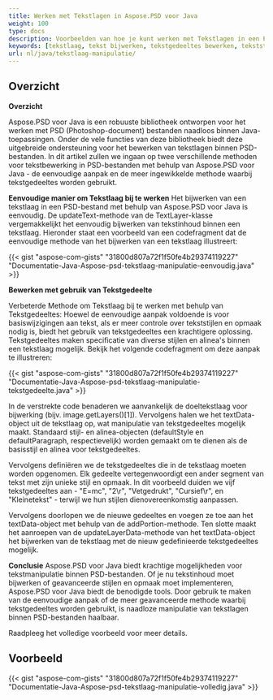 ```yaml
---
title: Werken met Tekstlagen in Aspose.PSD voor Java
weight: 100
type: docs
description: Voorbeelden van hoe je kunt werken met Tekstlagen in een PSD-bestand
keywords: [tekstlaag, tekst bijwerken, tekstgedeeltes bewerken, tekststijl, tekst alinea, psd api, java, codevoorbeeld]
url: nl/java/tekstlaag-manipulatie/
---
```


## **Overzicht**

**Overzicht**

Aspose.PSD voor Java is een robuuste bibliotheek ontworpen voor het werken met PSD (Photoshop-document) bestanden naadloos binnen Java-toepassingen. Onder de vele functies van deze bibliotheek biedt deze uitgebreide ondersteuning voor het bewerken van tekstlagen binnen PSD-bestanden. In dit artikel zullen we ingaan op twee verschillende methoden voor tekstbewerking in PSD-bestanden met behulp van Aspose.PSD voor Java - de eenvoudige aanpak en de meer ingewikkelde methode waarbij tekstgedeeltes worden gebruikt.

**Eenvoudige manier om Tekstlaag bij te werken**
Het bijwerken van een tekstlaag in een PSD-bestand met behulp van Aspose.PSD voor Java is eenvoudig. De updateText-methode van de TextLayer-klasse vergemakkelijkt het eenvoudig bijwerken van tekstinhoud binnen een tekstlaag. Hieronder staat een voorbeeld van een codefragment dat de eenvoudige methode van het bijwerken van een tekstlaag illustreert:

{{< gist "aspose-com-gists" "31800d807a72f1f50fe4b29374119227" "Documentatie-Java-Aspose-psd-tekstlaag-manipulatie-eenvoudig.java" >}}

**Bewerken met gebruik van Tekstgedeelte**

Verbeterde Methode om Tekstlaag bij te werken met behulp van Tekstgedeeltes: Hoewel de eenvoudige aanpak voldoende is voor basiswijzigingen aan tekst, als er meer controle over tekststijlen en opmaak nodig is, biedt het gebruik van tekstgedeeltes een krachtigere oplossing. Tekstgedeeltes maken specificatie van diverse stijlen en alinea's binnen een tekstlaag mogelijk. Bekijk het volgende codefragment om deze aanpak te illustreren:

{{< gist "aspose-com-gists" "31800d807a72f1f50fe4b29374119227" "Documentatie-Java-Aspose-psd-tekstlaag-manipulatie-tekstgedeelte.java" >}}

In de verstrekte code benaderen we aanvankelijk de doeltekstlaag voor bijwerking (bijv. image.getLayers()[1]). Vervolgens halen we het textData-object uit de tekstlaag op, wat manipulatie van tekstgedeeltes mogelijk maakt. Standaard stijl- en alinea-objecten (defaultStyle en defaultParagraph, respectievelijk) worden gemaakt om te dienen als de basisstijl en alinea voor tekstgedeeltes.

Vervolgens definiëren we de tekstgedeeltes die in de tekstlaag moeten worden opgenomen. Elk gedeelte vertegenwoordigt een ander segment van tekst met zijn unieke stijl en opmaak. In dit voorbeeld duiden we vijf tekstgedeeltes aan - "E=mc", "2\r", "Vetgedrukt", "Cursief\r", en "Kleinetekst" - terwijl we hun stijlen dienovereenkomstig aanpassen.

Vervolgens doorlopen we de nieuwe gedeeltes en voegen ze toe aan het textData-object met behulp van de addPortion-methode. Ten slotte maakt het aanroepen van de updateLayerData-methode van het textData-object het bijwerken van de tekstlaag met de nieuw gedefinieerde tekstgedeeltes mogelijk.

**Conclusie**
Aspose.PSD voor Java biedt krachtige mogelijkheden voor tekstmanipulatie binnen PSD-bestanden. Of je nu tekstinhoud moet bijwerken of geavanceerde stijlen en opmaak moet implementeren, Aspose.PSD voor Java biedt de benodigde tools. Door gebruik te maken van de eenvoudige aanpak of de meer geavanceerde methode waarbij tekstgedeeltes worden gebruikt, is naadloze manipulatie van tekstlagen binnen PSD-bestanden haalbaar.

Raadpleeg het volledige voorbeeld voor meer details.

## **Voorbeeld**
{{< gist "aspose-com-gists" "31800d807a72f1f50fe4b29374119227" "Documentatie-Java-Aspose-psd-tekstlaag-manipulatie-volledig.java" >}}
